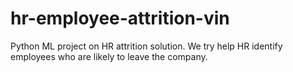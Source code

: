 # hr-employee-attrition-vin
Python ML project on HR attrition solution. We try help HR identify  employees who are likely to leave the company.
